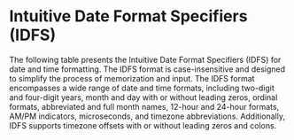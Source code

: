 # Intuitive Date Format Specifiers (IDFS)

The following table presents the Intuitive Date Format Specifiers (IDFS) for date and time formatting. The IDFS format is case-insensitive and designed to simplify the process of memorization and input. The IDFS format encompasses a wide range of date and time formats, including two-digit and four-digit years, month and day with or without leading zeros, ordinal formats, abbreviated and full month names, 12-hour and 24-hour formats, AM/PM indicators, microseconds, and timezone abbreviations. Additionally, IDFS supports timezone offsets with or without leading zeros and colons.
